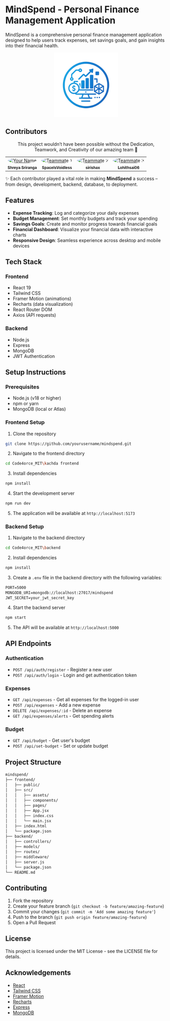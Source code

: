 # MindSpend - Personal Finance Management Application

MindSpend is a comprehensive personal finance management application designed to help users track expenses, set savings goals, and gain insights into their financial health.

<p align="center">
  <img src="https://github.com/NothingADSR123/Code4orce_MIT/blob/057a6960fae4b752b8cfd9689d275d8410805aff/kachda%20frontend/src/assets/feef.png?raw=true" alt="MindSpend Logo" width="200"/>
</p>

## Contributors

<p align = "center"> This project wouldn’t have been possible without the Dedication, Teamwork, and Creativity of our amazing team 🚀 </p> 

<table align="center">
  <tr align="center">
    <td align="center ">
      <a href="https://github.com/ShreyaSriranga">
        <img src="https://avatars.githubusercontent.com/ShreyaSriranga" width="80" style="border-radius:50%" alt="Your Name"/><br/>
        <sub><b>Shreya Sriranga</b></sub>
      </a>
    </td>
    <td align="center">
      <a href="https://github.com/SpaceIsVoidless">
        <img src="https://avatars.githubusercontent.com/SpaceIsVoidless" width="80" style="border-radius:50%" alt="Teammate 1"/><br/>
        <sub><b>SpaceIsVoidless</b></sub>
      </a>
    </td>
    <td align="center">
      <a href="https://github.com/sirishax">
        <img src="https://avatars.githubusercontent.com/sirishax" width="80" style="border-radius:50%" alt="Teammate 2"/><br/>
        <sub><b>sirishax</b></sub>
      </a>
    </td>
    <td align="center">
      <a href="https://github.com/Lohithsai06">
        <img src="https://avatars.githubusercontent.com/Lohithsai06" width="80" style="border-radius:50%" alt="Teammate 3"/><br/>
        <sub><b>Lohithsai06</b></sub>
      </a>
    </td>
  </tr>
</table>

✨ Each contributor played a vital role in making **MindSpend** a success – from design, development, backend, database, to deployment.




## Features

- **Expense Tracking**: Log and categorize your daily expenses
- **Budget Management**: Set monthly budgets and track your spending
- **Savings Goals**: Create and monitor progress towards financial goals
- **Financial Dashboard**: Visualize your financial data with interactive charts
- **Responsive Design**: Seamless experience across desktop and mobile devices

## Tech Stack

### Frontend
- React 19
- Tailwind CSS
- Framer Motion (animations)
- Recharts (data visualization)
- React Router DOM
- Axios (API requests)

### Backend
- Node.js
- Express
- MongoDB
- JWT Authentication

## Setup Instructions

### Prerequisites
- Node.js (v18 or higher)
- npm or yarn
- MongoDB (local or Atlas)

### Frontend Setup

1. Clone the repository
```bash
git clone https://github.com/yourusername/mindspend.git
```

2. Navigate to the frontend directory
```bash
cd Code4orce_MIT\kachda frontend
```

3. Install dependencies
```bash
npm install
```

4. Start the development server
```bash
npm run dev
```

5. The application will be available at `http://localhost:5173`

### Backend Setup

1. Navigate to the backend directory
```bash
cd Code4orce_MIT\backend
```

2. Install dependencies
```bash
npm install
```

3. Create a `.env` file in the backend directory with the following variables:
```
PORT=5000
MONGODB_URI=mongodb://localhost:27017/mindspend
JWT_SECRET=your_jwt_secret_key
```

4. Start the backend server
```bash
npm start
```

5. The API will be available at `http://localhost:5000`

## API Endpoints

### Authentication
- `POST /api/auth/register` - Register a new user
- `POST /api/auth/login` - Login and get authentication token

### Expenses
- `GET /api/expenses` - Get all expenses for the logged-in user
- `POST /api/expenses` - Add a new expense
- `DELETE /api/expenses/:id` - Delete an expense
- `GET /api/expenses/alerts` - Get spending alerts

### Budget
- `GET /api/budget` - Get user's budget
- `POST /api/set-budget` - Set or update budget

## Project Structure

```
mindspend/
├── frontend/
│   ├── public/
│   ├── src/
│   │   ├── assets/
│   │   ├── components/
│   │   ├── pages/
│   │   ├── App.jsx
│   │   ├── index.css
│   │   └── main.jsx
│   ├── index.html
│   └── package.json
├── backend/
│   ├── controllers/
│   ├── models/
│   ├── routes/
│   ├── middleware/
│   ├── server.js
│   └── package.json
└── README.md
```

## Contributing

1. Fork the repository
2. Create your feature branch (`git checkout -b feature/amazing-feature`)
3. Commit your changes (`git commit -m 'Add some amazing feature'`)
4. Push to the branch (`git push origin feature/amazing-feature`)
5. Open a Pull Request

## License

This project is licensed under the MIT License - see the LICENSE file for details.

## Acknowledgements

- [React](https://reactjs.org/)
- [Tailwind CSS](https://tailwindcss.com/)
- [Framer Motion](https://www.framer.com/motion/)
- [Recharts](https://recharts.org/)
- [Express](https://expressjs.com/)
- [MongoDB](https://www.mongodb.com/)
